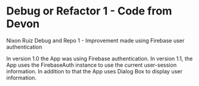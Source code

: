 # Debug or Refactor 1 - Code from Devon
Nixon Ruiz Debug and Repo 1 - Improvement made using Firebase user authentication

In version 1.0 the App was using Firebase authentication.
In version 1.1, the App uses the FirebaseAuth instance to use the current user-session information.
In addition to that the App uses Dialog Box to display user information.

